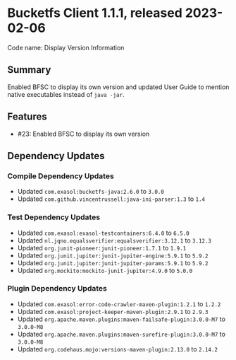 # Bucketfs Client 1.1.1, released 2023-02-06

Code name: Display Version Information

## Summary

Enabled BFSC to display its own version and updated User Guide to mention native executables instead of `java -jar`.


## Features

* #23: Enabled BFSC to display its own version

## Dependency Updates

### Compile Dependency Updates

* Updated `com.exasol:bucketfs-java:2.6.0` to `3.0.0`
* Updated `com.github.vincentrussell:java-ini-parser:1.3` to `1.4`

### Test Dependency Updates

* Updated `com.exasol:exasol-testcontainers:6.4.0` to `6.5.0`
* Updated `nl.jqno.equalsverifier:equalsverifier:3.12.1` to `3.12.3`
* Updated `org.junit-pioneer:junit-pioneer:1.7.1` to `1.9.1`
* Updated `org.junit.jupiter:junit-jupiter-engine:5.9.1` to `5.9.2`
* Updated `org.junit.jupiter:junit-jupiter-params:5.9.1` to `5.9.2`
* Updated `org.mockito:mockito-junit-jupiter:4.9.0` to `5.0.0`

### Plugin Dependency Updates

* Updated `com.exasol:error-code-crawler-maven-plugin:1.2.1` to `1.2.2`
* Updated `com.exasol:project-keeper-maven-plugin:2.9.1` to `2.9.3`
* Updated `org.apache.maven.plugins:maven-failsafe-plugin:3.0.0-M7` to `3.0.0-M8`
* Updated `org.apache.maven.plugins:maven-surefire-plugin:3.0.0-M7` to `3.0.0-M8`
* Updated `org.codehaus.mojo:versions-maven-plugin:2.13.0` to `2.14.2`

